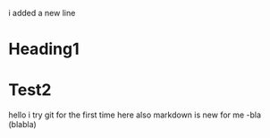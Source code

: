 i added a new line
# Heading1
# Test2

hello i try git for the first time here
also markdown is new for me
  -bla
    (blabla)
